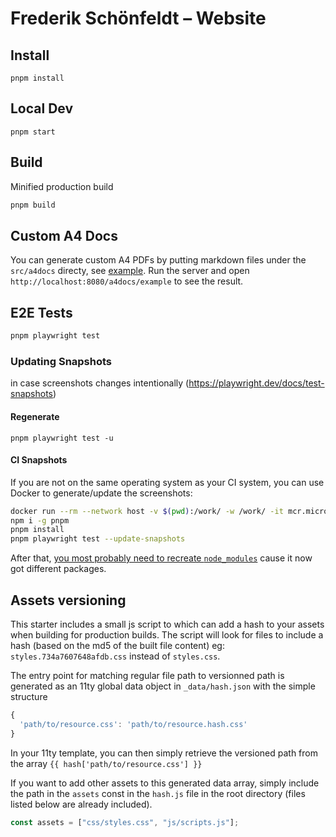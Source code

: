 # Frederik Schönfeldt – Website

## Install

```
pnpm install
```

## Local Dev

```
pnpm start
```

## Build

Minified production build

```bash
pnpm build
```

## Custom A4 Docs

You can generate custom A4 PDFs by putting markdown files under the `src/a4docs` directy, see [example](src/a4docs/example.md). Run the server and open `http://localhost:8080/a4docs/example` to see the result.

## E2E Tests

```bash
pnpm playwright test
```

### Updating Snapshots

in case screenshots changes intentionally (https://playwright.dev/docs/test-snapshots)

#### Regenerate

```test
pnpm playwright test -u
```

#### CI Snapshots

If you are not on the same operating system as your CI system, you can use Docker to generate/update the screenshots:

```bash
docker run --rm --network host -v $(pwd):/work/ -w /work/ -it mcr.microsoft.com/playwright:v1.28.0-focal /bin/bash
npm i -g pnpm
pnpm install
pnpm playwright test --update-snapshots
```

After that, [you most probably need to recreate `node_modules`](#install) cause it now got different packages.

## Assets versioning

This starter includes a small js script to which can add a hash to your assets when building for production builds.
The script will look for files to include a hash (based on the md5 of the built file content) eg: `styles.734a7607648afdb.css` instead of `styles.css`.

The entry point for matching regular file path to versionned path is generated as an 11ty global data object in `_data/hash.json` with the simple structure

```js
{
  'path/to/resource.css': 'path/to/resource.hash.css'
}
```

In your 11ty template, you can then simply retrieve the versioned path from the array `{{ hash['path/to/resource.css'] }}`

If you want to add other assets to this generated data array, simply include the path in the `assets` const in the `hash.js` file in the root directory (files listed below are already included).

```js
const assets = ["css/styles.css", "js/scripts.js"];
```

